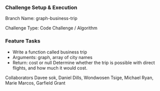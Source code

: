 ### Challenge Setup & Execution
Branch Name: graph-business-trip

Challenge Type: Code Challenge / Algorithm

### Feature Tasks
- Write a function called business trip
- Arguments: graph, array of city names
- Return: cost or null
Determine whether the trip is possible with direct flights, and how much it would cost.

Collaborators
Davee sok, Daniel Dills, Wondwosen Tsige, Michael Ryan, Marie Marcos, Garfield Grant
